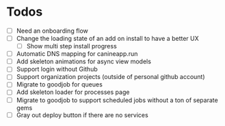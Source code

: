 # Todos
- [ ] Need an onboarding flow
- [ ] Change the loading state of an add on install to have a better UX
  - [ ] Show multi step install progress
- [ ] Automatic DNS mapping for canineapp.run
- [ ] Add skeleton animations for async view models
- [ ] Support login without Github
- [ ] Support organization projects (outside of personal github account)
- [ ] Migrate to goodjob for queues
- [ ] Add skeleton loader for processes page
- [ ] Migrate to goodjob to support scheduled jobs without a ton of separate gems
- [ ] Gray out deploy button if there are no services